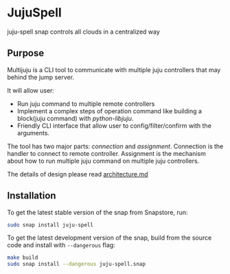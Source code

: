 # JujuSpell

juju-spell snap controls all clouds in a centralized way

## Purpose

Multijuju is a CLI tool to communicate with multiple juju controllers that may behind the jump server.

It will allow user:

- Run juju command to multiple remote controllers
- Implement a complex steps of operation command like building a block(juju command) with *python-libjuju*.
- Friendly CLI interface that allow user to config/filter/confirm with the arguments.

The tool has two major parts: *connection* and *assignment*.
Connection is the handler to connect to remote controller. Assignment is the mechanism about how to run multiple juju command on multiple juju controllers.

The details of design please read [architecture.md](./docs/architecture.md)

## Installation

To get the latest stable version of the snap from Snapstore, run:

```bash
sudo snap install juju-spell
```

To get the latest development version of the snap, build from the source code and install with `--dangerous` flag:

```bash
make build
sudo snap install --dangerous juju-spell.snap
```